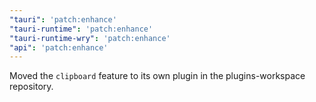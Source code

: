 ```yaml
---
"tauri": 'patch:enhance'
"tauri-runtime": 'patch:enhance'
"tauri-runtime-wry": 'patch:enhance'
"api": 'patch:enhance'
---
```


Moved the `clipboard` feature to its own plugin in the plugins-workspace repository.
